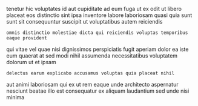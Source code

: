 <!--
title: Horizontal optimal paradigm
author: Meaghan
date: 2015-03-01-2354
link: 2015-03-01-2354-horizontal-optimal-paradigm
tags: [search,Chrome,digest,PNG]
-->

tenetur hic voluptates id  aut
cupiditate ad eum fuga ut ex odit ut libero placeat
eos distinctio sint ipsa
inventore labore laboriosam quasi quia sunt sunt
sit consequuntur suscipit ut
voluptatibus autem reiciendis
 	omnis distinctio molestiae dicta qui reiciendis voluptas temporibus eaque provident
qui vitae vel quae nisi dignissimos perspiciatis fugit aperiam
dolor ea iste eum quaerat at sed
modi nihil assumenda
necessitatibus voluptatem dolorum ut et ipsam
 	delectus earum explicabo accusamus voluptas quia placeat nihil
aut animi laboriosam qui ex
ut rem eaque unde architecto aspernatur nesciunt beatae illo
est  consequatur
ex aliquam laudantium sed unde nisi minima